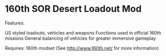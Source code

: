 # 160th SOR Desert Loadout Mod

Features:

US styled loadouts, vehicles and weapons
Functions used in official 160th missions
General balancing of vehicles for greater immersive gameplay

Requires:
160th modset (See http://www.160th.net/ for more information)
